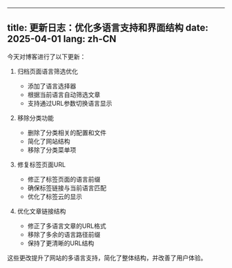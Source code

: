 
---
title: 更新日志：优化多语言支持和界面结构
date: 2025-04-01
lang: zh-CN
---

今天对博客进行了以下更新：

1. 归档页面语言筛选优化
   - 添加了语言选择器
   - 根据当前语言自动筛选文章
   - 支持通过URL参数切换语言显示

2. 移除分类功能
   - 删除了分类相关的配置和文件
   - 简化了网站结构
   - 移除了分类菜单项

3. 修复标签页面URL
   - 修正了标签页面的语言前缀
   - 确保标签链接与当前语言匹配
   - 优化了标签云的显示

4. 优化文章链接结构
   - 修正了多语言文章的URL格式
   - 移除了多余的语言路径前缀
   - 保持了更清晰的URL结构

这些更改提升了网站的多语言支持，简化了整体结构，并改善了用户体验。